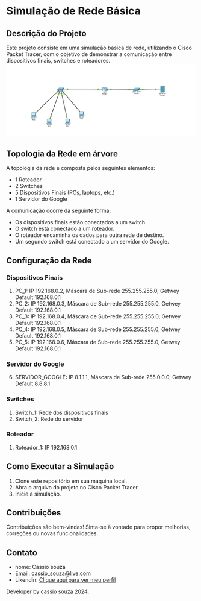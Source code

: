# Simulação de Rede Básica

## Descrição do Projeto

Este projeto consiste em uma simulação básica de rede, utilizando o Cisco Packet Tracer, com o objetivo de demonstrar a comunicação entre dispositivos finais, switches e roteadores.
<img src="https://github.com/CassioFreires/basic-network-simulation/blob/main/rede.png" />

## Topologia da Rede em árvore

A topologia da rede é composta pelos seguintes elementos:

- 1 Roteador
- 2 Switches
- 5 Dispositivos Finais (PCs, laptops, etc.)
- 1 Servidor do Google

A comunicação ocorre da seguinte forma:

- Os dispositivos finais estão conectados a um switch.
- O switch está conectado a um roteador.
- O roteador encaminha os dados para outra rede de destino.
- Um segundo switch está conectado a um servidor do Google.

## Configuração da Rede

### Dispositivos Finais

1. PC_1: IP 192.168.0.2, Máscara de Sub-rede 255.255.255.0, Getwey Default 192.168.0.1
2. PC_2: IP 192.168.0.3, Máscara de Sub-rede 255.255.255.0, Getwey Default 192.168.0.1
3. PC_3: IP 192.168.0.4, Máscara de Sub-rede 255.255.255.0, Getwey Default 192.168.0.1
4. PC_4: IP 192.168.0.5, Máscara de Sub-rede 255.255.255.0, Getwey Default 192.168.0.1
5. PC_5: IP 192.168.0.6, Máscara de Sub-rede 255.255.255.0, Getwey Default 192.168.0.1

### Servidor do Google

6. SERVIDOR_GOOGLE: IP 8.1.1.1, Máscara de Sub-rede 255.0.0.0, Getwey Default 8.8.8.1

###  Switches
1. Switch_1: Rede dos dispositivos finais
2. Switch_2: Rede do servidor
 
### Roteador
1. Roteador_1: IP 192.168.0.1

## Como Executar a Simulação

1. Clone este repositório em sua máquina local.
2. Abra o arquivo do projeto no Cisco Packet Tracer.
3. Inicie a simulação.

## Contribuições

Contribuições são bem-vindas! Sinta-se à vontade para propor melhorias, correções ou novas funcionalidades.

## Contato

- nome: Cassio souza
- Email: cassio_souza@live.com
- Likendin: <a href="https://www.linkedin.com/in/cassio-souza-08347a157/" target="_blank">Clique aqui para ver meu perfil</a> 

Developer by cassio souza 2024.

